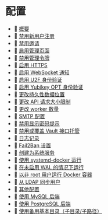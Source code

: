 # 配置

* 📄 [概要](configuration-overview.md)
* 📄 [禁用新用户注册](disable-registration-of-new-users.md)
* 📄 [禁用邀请](disable-invitations.md)
* 📄 [启用管理页面](enabling-admin-page.md)
* 📄 [禁用管理令牌](disable-the-admin-token.md)
* 📄 [启用 HTTPS](enabling-https.md)
* 📄 [启用 WebSocket 通知](enabling-websocket-notifications.md)
* 📄 [启用 U2F 身份验证](enabling-u2f-authentication.md)
* 📄 [启用 Yubikey OPT 身份验证](enabling-yubikey-otp-authentication.md)
* 📄 [更改持久性数据位置](changing-persistent-data-location.md)
* 📄 [更改 API 请求大小限制](changing-the-api-request-size-limit.md)
* 📄 [更改 worker 数量](changing-the-number-of-workers.md)
* 📄 [SMTP 配置](smtp-configuration.md)
* 📄 [禁用显示密码提示](password-hint-display.md)
* 📄 [禁用或覆盖 Vault 接口托管](disabling-or-overriding-the-vault-interface-hosting.md)
* 📄 [日志记录](logging.md)
* 📄 [Fail2Ban 设置](fail2ban-setup.md)
* 📄 [创建为系统服务](creating-a-systemd-service.md)
* 📄 [使用 systemd-docker 运行](running-with-systemd-docker.md)
* 📄 [在未启用 WAL 的情况下运行](running-without-wal-enabled.md)
* 📄 [以非 root 用户运行 Docker 容器]()
* 📄 [从 LDAP 同步用户](syncing-users-from-ldap.md)
* 📄 [其他配置](other-configuration.md)
* 📄 [使用 MySQL 后端](using-the-mysql-backend.md)
* 📄 [使用 PostgreSQL 后端](using-the-postgresql-backend.md)
* 📄 [使用备用基本目录（子目录/子路径）](using-an-alternate-base-dir-subdir-subpath.md)


